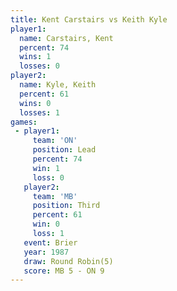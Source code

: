 ```yaml
---
title: Kent Carstairs vs Keith Kyle
player1:               
  name: Carstairs, Kent
  percent: 74          
  wins: 1              
  losses: 0            
player2:               
  name: Kyle, Keith    
  percent: 61          
  wins: 0              
  losses: 1            
games:
 - player1:        
     team: 'ON'    
     position: Lead
     percent: 74   
     win: 1        
     loss: 0       
   player2:         
     team: 'MB'     
     position: Third
     percent: 61    
     win: 0         
     loss: 1        
   event: Brier        
   year: 1987          
   draw: Round Robin(5)
   score: MB 5 - ON 9  
---
```

